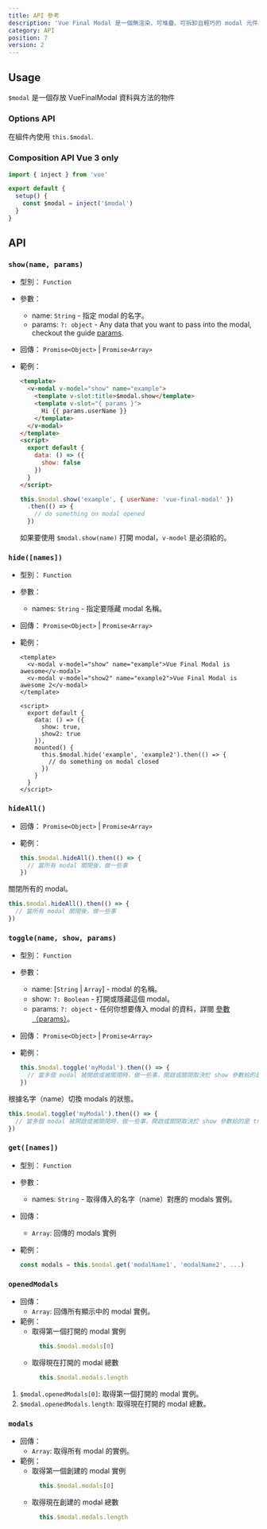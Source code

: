 ```yaml
---
title: API 參考
description: 'Vue Final Modal 是一個無渲染、可堆疊、可拆卸且輕巧的 modal 元件。'
category: API
position: 7
version: 2
---
```


## Usage

<alert>`$modal` 是一個存放 VueFinalModal 資料與方法的物件</alert>

### **Options API**

在組件內使用 `this.$modal`.

### **Composition API** <badge>Vue 3 only</badge>

```js
import { inject } from 'vue'

export default {
  setup() {
    const $modal = inject('$modal')
  }
}
```
## API

### `show(name, params)`

- 型別： `Function`
- 參數：
  - name: `String` - 指定 modal 的名字。
  - params: `?: object` - Any data that you want to pass into the modal, checkout the guide [params](/zh-Hant/guide/params).
- 回傳： `Promise<Object>` | `Promise<Array>`
- 範例：

  <v-api-show class="mb-4"></v-api-show>

  <sfc-view>

  ```html
  <template>
    <v-modal v-model="show" name="example">
      <template v-slot:title>$modal.show</template>
      <template v-slot="{ params }">
        Hi {{ params.userName }}
      </template>
    </v-modal>
  </template>
  <script>
    export default {
      data: () => ({
        show: false
      })
    }
  </script>
  ```

  ```js
  this.$modal.show('example', { userName: 'vue-final-modal' })
    .then(() => {
      // do something on modal opened
    })
  ```

  </sfc-view>

  <alert>如果要使用 `$modal.show(name)` 打開 modal，`v-model` 是必須給的。</alert>

### `hide([names])`

- 型別： `Function`
- 參數：
  - names: `String` - 指定要隱藏 modal 名稱。
- 回傳： `Promise<Object>` | `Promise<Array>`
- 範例：

  <sfc-view>

  ```vue
  <template>
    <v-modal v-model="show" name="example">Vue Final Modal is awesome</v-modal>
    <v-modal v-model="show2" name="example2">Vue Final Modal is awesome 2</v-modal>
  </template>
  ```

  ```vue
  <script>
    export default {
      data: () => ({
        show: true,
        show2: true
      }),
      mounted() {
        this.$modal.hide('example', 'example2').then(() => {
          // do something on modal closed
        })
      }
    }
  </script>
  ```

  </sfc-view>

### `hideAll()`

- 回傳： `Promise<Object>` | `Promise<Array>`
- 範例：

  ```js
  this.$modal.hideAll().then(() => {
    // 當所有 modal 關閉後，做一些事
  })
  ```

關閉所有的 modal。

```js
this.$modal.hideAll().then(() => {
  // 當所有 modal 關閉後，做一些事
})
```

### `toggle(name, show, params)`

- 型別： `Function`
- 參數：
  - name: [`String` | `Array`] - modal 的名稱。
  - show: `?: Boolean` - 打開或隱藏這個 modal。
  - params: `?: object` - 任何你想要傳入 modal 的資料，詳閱 [參數（params）](/zh-Hant/guide/params)。
- 回傳： `Promise<Object>` | `Promise<Array>`
- 範例：

  ```js
  this.$modal.toggle('myModal').then(() => {
    // 當多個 modal 被開啟或被關閉時，做一些事，開啟或關閉取決於 show 參數給的是 true 或 false
  })
  ```

根據名字（name）切換 modals 的狀態。

```js
this.$modal.toggle('myModal').then(() => {
  // 當多個 modal 被開啟或被關閉時，做一些事，開啟或關閉取決於 show 參數給的是 true 或 false
})
```

### `get([names])`

- 型別： `Function`
- 參數：
  - names: `String` - 取得傳入的名字（name）對應的 modals 實例。
- 回傳：
  - `Array`: 回傳的 modals 實例
- 範例：

  ```js
  const modals = this.$modal.get('modalName1', 'modalName2', ...)
  ```

### `openedModals`

- 回傳：
  - `Array`: 回傳所有顯示中的 modal 實例。
- 範例：
  - 取得第一個打開的 modal 實例
    ```js
      this.$modal.modals[0]
    ```
  - 取得現在打開的 modal 總數
    ```js
      this.$modal.modals.length
    ```

1. `$modal.openedModals[0]`: 取得第一個打開的 modal 實例。
2. `$modal.openedModals.length`: 取得現在打開的 modal 總數。

### `modals`

- 回傳：
  - `Array`: 取得所有 modal 的實例。
- 範例：
  - 取得第一個創建的 modal 實例
    ```js
      this.$modal.modals[0]
    ```
  - 取得現在創建的 modal 總數
    ```js
      this.$modal.modals.length
    ```
